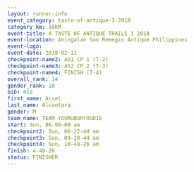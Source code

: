 ```yaml
---
layout: runner-info 
event_category: taste-of-antique-3-2018 
category_km: 16KM 
event-title: A TASTE OF ANTIQUE TRAILS 3 2018 
event-location: Aningalan San Remegio Antique Philippines 
event-logo: 
event-date: 2018-02-11 
checkpoint-name2: AS1 CP 1 (T-2) 
checkpoint-name3: AS2 CP 2 (T-3) 
checkpoint-name4: FINISH (T-4) 
overall_rank: 14
gender_rank: 10
bib: 612
first_name: Ariel
last_name: Alcantara
gender: M
team_name: TEAM YOURUNORYOUDIE
start: Sun, 06-00-00 am
checkpoint2: Sun, 06-22-44 am
checkpoint3: Sun, 09-20-44 am
checkpoint4: Sun, 10-48-26 am
finish: 4-48-26
status: FINISHER
---
```


